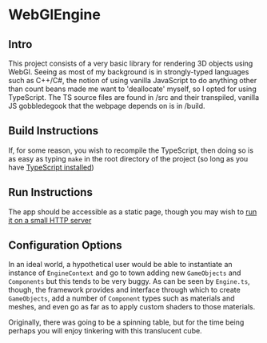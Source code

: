 # WebGlEngine

## Intro
This project consists of a very basic library for rendering 3D objects using WebGl. Seeing as most of my background is in strongly-typed languages such as C++/C#, the notion of using vanilla JavaScript to do anything other than count beans made me want to 'deallocate' myself, so I opted for using TypeScript.
The TS source files are found in /src and their transpiled, vanilla JS gobbledegook that the webpage depends on is in /build.

## Build Instructions
If, for some reason, you wish to recompile the TypeScript, then doing so is as easy as typing `make` in the root directory of the project (so long as you have [TypeScript installed](https://www.typescriptlang.org/download))

## Run Instructions
The app should be accessible as a static page, though you may wish to [run it on a small HTTP server](https://developer.mozilla.org/en-US/docs/Learn/Common_questions/set_up_a_local_testing_server)

## Configuration Options
In an ideal world, a hypothetical user would be able to instantiate an instance of `EngineContext` and go to town adding new `GameObjects` and `Components` but this tends to be very buggy. As can be seen by `Engine.ts`, though, the framework provides and interface through which to create `GameObjects`, add a number of `Component` types such as materials and meshes, and even go as far as to apply custom shaders to those materials.

Originally, there was going to be a spinning table, but for the time being perhaps you will enjoy tinkering with this translucent cube.
